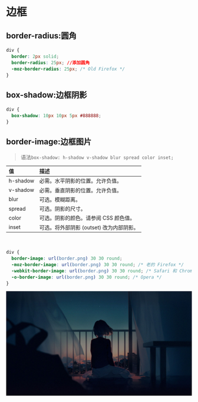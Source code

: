# 边框

## border-radius:圆角

```css
div {
  border: 2px solid;
  border-radius: 25px; //添加圆角
  -moz-border-radius: 25px; /* Old Firefox */
}
```

## box-shadow:边框阴影

```css
div {
  box-shadow: 10px 10px 5px #888888;
}
```

## border-image:边框图片

> 语法`box-shadow: h-shadow v-shadow blur spread color inset;`

| 值       | 描述                                     |
| :------- | :--------------------------------------- |
| h-shadow | 必需。水平阴影的位置。允许负值。         |
| v-shadow | 必需。垂直阴影的位置。允许负值。         |
| blur     | 可选。模糊距离。                         |
| spread   | 可选。阴影的尺寸。                       |
| color    | 可选。阴影的颜色。请参阅 CSS 颜色值。    |
| inset    | 可选。将外部阴影 (outset) 改为内部阴影。 |

<br/>

```css
div {
  border-image: url(border.png) 30 30 round;
  -moz-border-image: url(border.png) 30 30 round; /* 老的 Firefox */
  -webkit-border-image: url(border.png) 30 30 round; /* Safari 和 Chrome */
  -o-border-image: url(border.png) 30 30 round; /* Opera */
}
```

!['123'](.assets/001.jpg)
